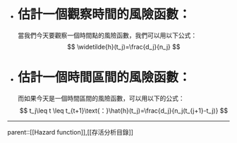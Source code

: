 - # 估計一個觀察時間的風險函數：
	當我們今天要觀察一個時間點的風險函數，我們可以用以下公式：
$$
\widetilde{h}(t_j)=\frac{d_j}{n_j}
$$
- # 估計一個時間區間的風險函數：
	而如果今天是一個時間區間的風險函數，可以用以下的公式：
$$
t_j\leq t \leq t_{t+1}\text{：}\hat{h}(t_j)=\frac{d_j}{n_j(t_{j+1}-t_j)}
$$
- - -
parent::[[Hazard function]],[[存活分析目錄]]
